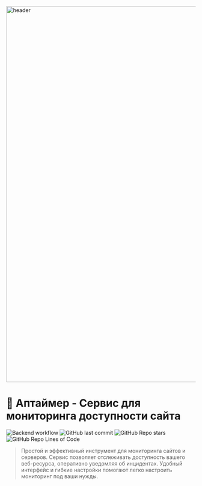 <img width="1000" alt="header" src="https://github.com/user-attachments/assets/60276992-11c0-46f5-a767-c703faad5995">


# 🐙 Аптаймер - Сервис для мониторинга доступности сайта

![Backend workflow](https://github.com/maksimv0202/uptime-tracker/actions/workflows/backend.yml/badge.svg)
![GitHub last commit](https://img.shields.io/github/last-commit/maksimv0202/uptime-tracker)
![GitHub Repo stars](https://img.shields.io/github/stars/maksimv0202/uptime-tracker)
![GitHub Repo Lines of Code](https://img.shields.io/endpoint?url=https://ghloc.vercel.app/api/maksimv0202/uptime-tracker/badge)

> Простой и эффективный инструмент для мониторинга сайтов и серверов.
> Сервис позволяет отслеживать доступность вашего веб-ресурса,
> оперативно уведомляя об инцидентах.
> Удобный интерфейс и гибкие настройки помогают
> легко настроить мониторинг под ваши нужды.
